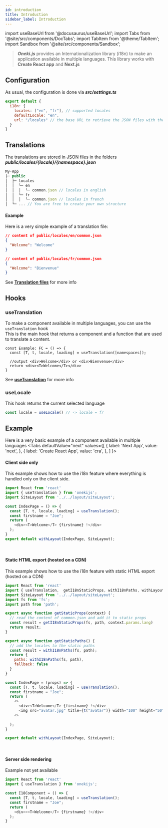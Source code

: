 ```yaml
---
id: introduction
title: Introduction
sidebar_label: Introduction
---
```

import useBaseUrl from '@docusaurus/useBaseUrl';
import Tabs from '@site/src/components/DocTabs';
import TabItem from '@theme/TabItem';
import Sandbox from '@site/src/components/Sandbox';


> ***Oneki.js*** provides an Internationalization library (i18n) to make an application available in multiple languages. This library works with **Create React app** and **Next.js**

## Configuration
As usual, the configuration is done via ***src/settings.ts***

```javascript
export default {
  i18n: {
    locales: ["en", "fr"], // supported locales
    defaultLocale: "en",
    url: "/locales" // the base URL to retrieve the JSON files with the translations
  }
}
```

## Translations
The translations are stored in JSON files in the folders ***public/locales/{locale}/{namespace}.json***

```javascript
My-App
├─ public
│  ├─ locales
│  │  └─ en
│  │  │  └─ common.json // locales in english
│  │  └─ fr
│  │  │  └─ common.json // locales in french 
│  └─ ... // You are free to create your own structure 
```

#### Example
Here is a very simple example of a translation file:

```json
// content of public/locales/en/common.json
{
  "Welcome": "Welcome"
}

// content of public/locales/fr/common.json
{
  "Welcome": "Bienvenue"
}
```
See **[Translation files](./translations)** for more info

## Hooks

### useTranslation
To make a component available in multiple languages, you can use the `useTranslation` hook  
This is the main hook that returns a component and a function that are used to translate a content.

```tsx
const Example: FC = () => {
  const [T, t, locale, loading] = useTranslation([namespaces]);

  //output <div>Welcome</div> or <div>Bienvenue</div>
  return <div><T>Welcome</T></div> 
}

```
See **[useTranslation](./useTranslation)** for more info

### useLocale
This hook returns the current selected language

```javascript
const locale = useLocale() // -> locale = fr
```

## Example
Here is a very basic example of a component available in multiple languages
<Tabs
  defaultValue="next"
  values={[
    { label: 'Next App', value: 'next', },
    { label: 'Create React App', value: 'cra', },
  ]
}>
<TabItem value="next">

#### Client side only
This example shows how to use the i18n feature where everything is handled only on the client side.

```javascript
import React from 'react'
import { useTranslation } from 'onekijs';
import SiteLayout from '../../layout/siteLayout';

const IndexPage = () => {
  const [T, t, locale, loading] = useTranslation();
  const firstname = "Joe";
  return (
    <div><T>Welcome</T> {firstname} !</div>
  );
}
export default withLayout(IndexPage, SiteLayout);

```
<br/>

#### Static HTML export (hosted on a CDN)
This example shows how to use the i18n feature with static HTML export (hosted on a CDN)

```javascript
import React from 'react'
import { useTranslation,  getI18nStaticProps, withI18nPaths, withLayout } from 'onekijs';
import SiteLayout from '../../layout/siteLayout';
import fs from 'fs';
import path from 'path';

export async function getStaticProps(context) {
  // read the content of common.json and add it to static props
  const result = getI18nStaticProps(fs, path, context.params.lang)
  return result;
}

export async function getStaticPaths() {
  // add the locales to the static paths
  const result = withI18nPaths(fs, path);
  return {
    paths: withI18nPaths(fs, path),
    fallback: false
  }
}

const IndexPage = (props) => {
  const [T, t, locale, loading] = useTranslation();
  const firstname = "Joe";
  return (
    <>
      <div><T>Welcome</T> {firstname} !</div>
      <img src="avatar.jpg" title={t("avatar")} width="100" height="50">
    <>
    
  );
}

export default withLayout(IndexPage, SiteLayout);
```
<br/>

#### Server side rendering
Example not yet available

</TabItem>
<TabItem value="cra">

```javascript
import React from 'react'
import { useTranslation } from 'onekijs';

const I18Component = () => {
  const [T, t, locale, loading] = useTranslation();
  const firstname = "Joe";
  return (
    <div>><T>Welcome</T> {firstname} !</div>
  );
}
```

</TabItem>
</Tabs>